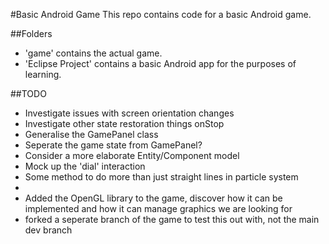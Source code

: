 #Basic Android Game
This repo contains code for a basic Android game.

##Folders
* 'game' contains the actual game.
* 'Eclipse Project' contains a basic Android app for the purposes of learning.

##TODO
* Investigate issues with screen orientation changes
* Investigate other state restoration things onStop
* Generalise the GamePanel class
* Seperate the game state from GamePanel?
* Consider a more elaborate Entity/Component model
* Mock up the 'dial' interaction
* Some method to do more than just straight lines in particle system
* 
* Added the OpenGL library to the game, discover how it can be implemented and how it can manage graphics we are looking for
* forked a seperate branch of the game to test this out with, not the main dev branch
